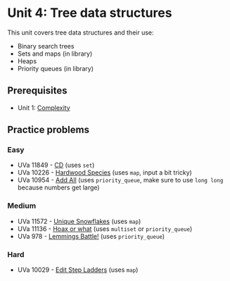 # Unit 4: Tree data structures
This unit covers tree data structures and their use:
- Binary search trees
- Sets and maps (in library)
- Heaps
- Priority queues (in library)

## Prerequisites
- Unit 1: [Complexity](../01-complexity)

## Practice problems
### Easy
- UVa 11849 - [CD](http://uva.onlinejudge.org/external/118/11849.pdf) (uses `set`)
- UVa 10226 - [Hardwood Species](http://uva.onlinejudge.org/external/102/10226.pdf) (uses `map`, input a bit tricky)
- UVa 10954 - [Add All](http://uva.onlinejudge.org/external/109/10954.pdf) (uses `priority_queue`, make sure to use `long long` because numbers get large)

### Medium

- UVa 11572 - [Unique Snowflakes](http://uva.onlinejudge.org/external/115/11572.pdf) (uses `map`)
- UVa 11136 - [Hoax or what](http://uva.onlinejudge.org/external/111/11136.pdf) (uses `multiset` or `priority_queue`)
- UVa 978 - [Lemmings Battle!](http://uva.onlinejudge.org/external/9/978.pdf) (uses `priority_queue`)

### Hard
- UVa 10029 - [Edit Step Ladders](https://uva.onlinejudge.org/external/100/10029.pdf) (uses `map`)

